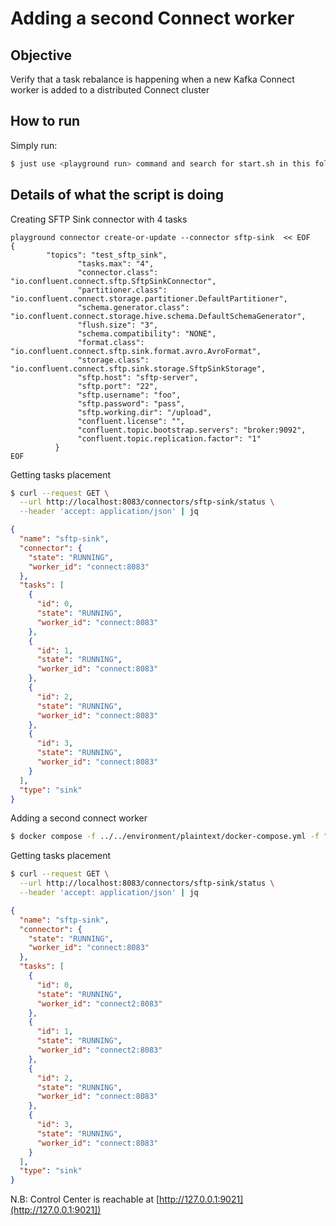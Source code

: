 # Adding a second Connect worker

## Objective

Verify that a task rebalance is happening when a new Kafka Connect worker is added to a distributed Connect cluster


## How to run

Simply run:

```bash
$ just use <playground run> command and search for start.sh in this folder
```

## Details of what the script is doing

Creating SFTP Sink connector with 4 tasks

```
playground connector create-or-update --connector sftp-sink  << EOF
{
        "topics": "test_sftp_sink",
               "tasks.max": "4",
               "connector.class": "io.confluent.connect.sftp.SftpSinkConnector",
               "partitioner.class": "io.confluent.connect.storage.partitioner.DefaultPartitioner",
               "schema.generator.class": "io.confluent.connect.storage.hive.schema.DefaultSchemaGenerator",
               "flush.size": "3",
               "schema.compatibility": "NONE",
               "format.class": "io.confluent.connect.sftp.sink.format.avro.AvroFormat",
               "storage.class": "io.confluent.connect.sftp.sink.storage.SftpSinkStorage",
               "sftp.host": "sftp-server",
               "sftp.port": "22",
               "sftp.username": "foo",
               "sftp.password": "pass",
               "sftp.working.dir": "/upload",
               "confluent.license": "",
               "confluent.topic.bootstrap.servers": "broker:9092",
               "confluent.topic.replication.factor": "1"
          }
EOF
```

Getting tasks placement

```bash
$ curl --request GET \
  --url http://localhost:8083/connectors/sftp-sink/status \
  --header 'accept: application/json' | jq
```

```json
{
  "name": "sftp-sink",
  "connector": {
    "state": "RUNNING",
    "worker_id": "connect:8083"
  },
  "tasks": [
    {
      "id": 0,
      "state": "RUNNING",
      "worker_id": "connect:8083"
    },
    {
      "id": 1,
      "state": "RUNNING",
      "worker_id": "connect:8083"
    },
    {
      "id": 2,
      "state": "RUNNING",
      "worker_id": "connect:8083"
    },
    {
      "id": 3,
      "state": "RUNNING",
      "worker_id": "connect:8083"
    }
  ],
  "type": "sink"
}
```

Adding a second connect worker

```bash
$ docker compose -f ../../environment/plaintext/docker-compose.yml -f "${PWD}/docker-compose.plaintext.yml" -f "${PWD}/docker-compose.add-connect-worker.yml" up -d
```

Getting tasks placement

```bash
$ curl --request GET \
  --url http://localhost:8083/connectors/sftp-sink/status \
  --header 'accept: application/json' | jq
```

```json
{
  "name": "sftp-sink",
  "connector": {
    "state": "RUNNING",
    "worker_id": "connect:8083"
  },
  "tasks": [
    {
      "id": 0,
      "state": "RUNNING",
      "worker_id": "connect2:8083"
    },
    {
      "id": 1,
      "state": "RUNNING",
      "worker_id": "connect2:8083"
    },
    {
      "id": 2,
      "state": "RUNNING",
      "worker_id": "connect:8083"
    },
    {
      "id": 3,
      "state": "RUNNING",
      "worker_id": "connect:8083"
    }
  ],
  "type": "sink"
}
```

N.B: Control Center is reachable at [http://127.0.0.1:9021](http://127.0.0.1:9021])
